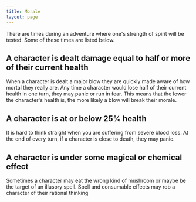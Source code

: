 ```yaml
---
title: Morale
layout: page
---
```


There are times during an adventure where one's strength of spirit will be tested. Some of these times are listed below.

## A character is dealt damage equal to half or more of their current health
When a character is dealt a major blow they are quickly made aware of how mortal they really are. Any time a character would lose half of their current health in one turn, they may panic or run in fear. This means that the lower the character's health is, the more likely a blow will break their morale.

## A character is at or below 25% health
It is hard to think straight when you are suffering from severe blood loss. At the end of every turn, if a character is close to death, they may panic.

## A character is under some magical or chemical effect
Sometimes a character may eat the wrong kind of mushroom or maybe be the target of an illusory spell. Spell and consumable effects may rob a character of their rational thinking
